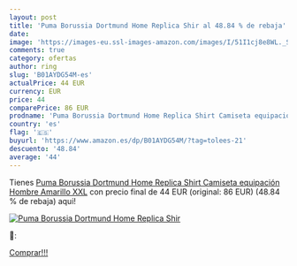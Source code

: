 ```yaml
---
layout: post
title: 'Puma Borussia Dortmund Home Replica Shir al 48.84 % de rebaja'
date: 
image: 'https://images-eu.ssl-images-amazon.com/images/I/51I1cj8e8WL._SL200_.jpg'
comments: true
category: ofertas
author: ring
slug: 'B01AYDG54M-es'
actualPrice: 44 EUR
currency: EUR
price: 44
comparePrice: 86 EUR
prodname: 'Puma Borussia Dortmund Home Replica Shirt Camiseta equipación  Hombre  Amarillo  XXL'
country: 'es'
flag: '🇪🇸'
buyurl: 'https://www.amazon.es/dp/B01AYDG54M/?tag=tolees-21'
descuento: '48.84'
average: '44'
---
```


Tienes [Puma Borussia Dortmund Home Replica Shirt Camiseta equipación  Hombre  Amarillo  XXL](https://www.amazon.es/dp/B01AYDG54M/?tag=tolees-21) con precio final de  44 EUR (original: 86 EUR) (48.84 %  de rebaja) aqui!

[![Puma Borussia Dortmund Home Replica Shir](https://images-eu.ssl-images-amazon.com/images/I/51I1cj8e8WL._SL200_.jpg)](https://www.amazon.es/dp/B01AYDG54M/?tag=tolees-21)

🔎:


[Comprar!!!](https://www.amazon.es/dp/B01AYDG54M/?tag=tolees-21)
